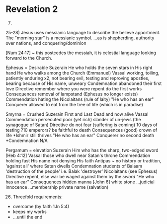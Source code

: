 # Revelation 2


7) 


25-28) Jesus uses messianic language to describe the believe apportment.
The "morning star" is a messianic symbol.
...as is shepherding, authority over nations, and conquering/dominion

[Num 24:17] ~ this postcedes the messiah, it is celestial language looking forward to the Church.


Ephesus = Desirable
	Suzerain
		He who holds the seven stars in His right hand
		He who walks among the Church (Emmanuel)
	Vassal
		working, toiling, patiently enduring x2, not bearing evil, testing and reproving apostles, bearing because of His name, unweary
	Condemnation
		abandoned their first love
	Directive
		remember where you were
		repent
		do the first works
	Consequences
		removal of lampstand (Ephesus no longer exists)
	Commendation
		hating the Nicolaitans (rule of laity)
	"He who has an ear"
	Conquerer
		allowed to eat from the tree of life (which is in paradise)

Smyrna = Crushed
	Suzerain
		First and Last
		Dead and now alive
	Vassal
	Commendation
		persecuted
		poor (yet rich)
		slander of un-jews (the synagogue of Satan)
	Directive
		do not fear (suffering is coming)
		10 days of testing
			?10 emperors?
		be faithful to death
	Consequences (good)
		crown of life
		*Ishmir still thrives
	"He who has an ear"
	Conquerer
		no second death
	*Condemnation
		N/A

Pergamum = elevation
	Suzerain
		Him who has the sharp, two-edged sword [Heb 4:12]
	Vassal
		those who dwell near Satan's throne
	Commendation
		holding fast His name
		not denying His faith
			Antipas ~ no history or tradition, 'against all'
			where Satan dwells
	Condemnation
		students of Balaam 'destruction of the people'
		i.e. Balak 'destroyer'
		Nicolaitans (see Ephesus)
	Directive
		repent, else war be waged against them by the _sword_
	"He who has an ear"
	Consequences
		hidden manna [John 6]
		white stone
		...judicial innocence
		...membership
			private name (salvation)


26) Threefold requirements:
- overcome (by faith 1Jn 5:4)
- keeps my works
- ...until the end


